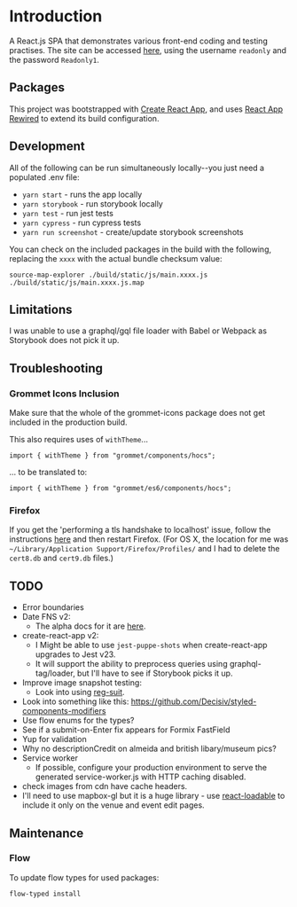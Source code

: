 # Introduction

A React.js SPA that demonstrates various front-end coding and testing practises. The site can be accessed [here](https://www.artfully-admin.site/), using the username `readonly` and the password `Readonly1`.

## Packages

This project was bootstrapped with [Create React App](https://github.com/facebookincubator/create-react-app), and uses [React App Rewired](https://github.com/timarney/react-app-rewired) to extend its build configuration.

## Development

All of the following can be run simultaneously locally--you just need a populated .env file:

- `yarn start` - runs the app locally
- `yarn storybook` - run storybook locally
- `yarn test` - run jest tests
- `yarn cypress` - run cypress tests
- `yarn run screenshot` - create/update storybook screenshots

You can check on the included packages in the build with the following, replacing the `xxxx` with the actual bundle checksum value:

```
source-map-explorer ./build/static/js/main.xxxx.js ./build/static/js/main.xxxx.js.map
```

## Limitations

I was unable to use a graphql/gql file loader with Babel or Webpack as Storybook does not pick it up.

## Troubleshooting

### Grommet Icons Inclusion

Make sure that the whole of the grommet-icons package does not get included in the production build.

This also requires uses of `withTheme`...

```
import { withTheme } from "grommet/components/hocs";
```

... to be translated to:

```
import { withTheme } from "grommet/es6/components/hocs";
```

### Firefox

If you get the 'performing a tls handshake to localhost' issue, follow the instructions [here](https://kb.mit.edu/confluence/display/istcontrib/Deleting+Cert8.db+for+Firefox) and then restart Firefox. (For OS X, the location for me was `~/Library/Application Support/Firefox/Profiles/` and I had to delete the `cert8.db` and `cert9.db` files.)

## TODO

- Error boundaries
- Date FNS v2:
  - The alpha docs for it are [here](https://date-fns.org/v2.0.0-alpha.11/docs/parse).
- create-react-app v2:
  - I Might be able to use `jest-puppe-shots` when create-react-app upgrades to Jest v23.
  - It will support the ability to preprocess queries using graphql-tag/loader, but I'll have to see if Storybook picks it up.
- Improve image snapshot testing:
  - Look into using [reg-suit](https://github.com/reg-viz/reg-suit).
- Look into something like this: https://github.com/Decisiv/styled-components-modifiers
- Use flow enums for the types?
- See if a submit-on-Enter fix appears for Formix FastField
- Yup for validation
- Why no descriptionCredit on almeida and british libary/museum pics?
- Service worker
  - If possible, configure your production environment to serve the generated service-worker.js with HTTP caching disabled.
- check images from cdn have cache headers.
- I'll need to use mapbox-gl but it is a huge library - use [react-loadable](https://github.com/jamiebuilds/react-loadable) to include it only on the venue and event edit pages.

## Maintenance

### Flow

To update flow types for used packages:

```
flow-typed install
```
